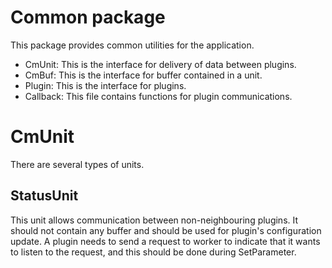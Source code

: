 # Common package

This package provides common utilities for the application.

* CmUnit: This is the interface for delivery of data between plugins.
* CmBuf: This is the interface for buffer contained in a unit.
* Plugin: This is the interface for plugins.
* Callback: This file contains functions for plugin communications.

# CmUnit

There are several types of units.

## StatusUnit

This unit allows communication between non-neighbouring plugins. It should not contain any buffer and should be used for plugin's configuration update. A plugin needs to send a request to worker to indicate that it wants to listen to the request, and this should be done during SetParameter.